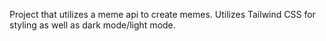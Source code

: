 Project that utilizes a meme api to create memes. Utilizes Tailwind CSS for styling as well as dark mode/light mode.
